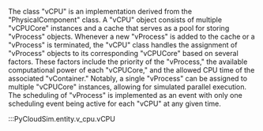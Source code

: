 The class "vCPU" is an implementation derived from the "PhysicalComponent" class. A "vCPU" object consists of multiple "vCPUCore" instances and a cache that serves as a pool for storing "vProcess" objects. Whenever a new "vProcess" is added to the cache or a "vProcess" is terminated, the "vCPU" class handles the assignment of "vProcess" objects to its corresponding "vCPUCore" based on several factors. These factors include the priority of the "vProcess," the available computational power of each "vCPUCore," and the allowed CPU time of the associated "vContainer." Notably, a single "vProcess" can be assigned to multiple "vCPUCore" instances, allowing for simulated parallel execution. The scheduling of "vProcess" is implemented as an event with only one scheduling event being active for each "vCPU" at any given time.

:::PyCloudSim.entity.v_cpu.vCPU
